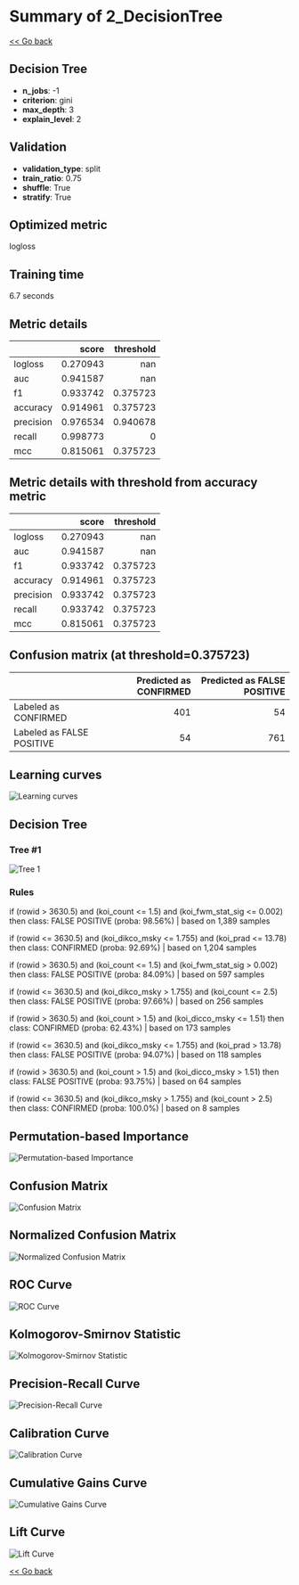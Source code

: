 # Summary of 2_DecisionTree

[<< Go back](../README.md)


## Decision Tree
- **n_jobs**: -1
- **criterion**: gini
- **max_depth**: 3
- **explain_level**: 2

## Validation
 - **validation_type**: split
 - **train_ratio**: 0.75
 - **shuffle**: True
 - **stratify**: True

## Optimized metric
logloss

## Training time

6.7 seconds

## Metric details
|           |    score |   threshold |
|:----------|---------:|------------:|
| logloss   | 0.270943 |  nan        |
| auc       | 0.941587 |  nan        |
| f1        | 0.933742 |    0.375723 |
| accuracy  | 0.914961 |    0.375723 |
| precision | 0.976534 |    0.940678 |
| recall    | 0.998773 |    0        |
| mcc       | 0.815061 |    0.375723 |


## Metric details with threshold from accuracy metric
|           |    score |   threshold |
|:----------|---------:|------------:|
| logloss   | 0.270943 |  nan        |
| auc       | 0.941587 |  nan        |
| f1        | 0.933742 |    0.375723 |
| accuracy  | 0.914961 |    0.375723 |
| precision | 0.933742 |    0.375723 |
| recall    | 0.933742 |    0.375723 |
| mcc       | 0.815061 |    0.375723 |


## Confusion matrix (at threshold=0.375723)
|                           |   Predicted as CONFIRMED |   Predicted as FALSE POSITIVE |
|:--------------------------|-------------------------:|------------------------------:|
| Labeled as CONFIRMED      |                      401 |                            54 |
| Labeled as FALSE POSITIVE |                       54 |                           761 |

## Learning curves
![Learning curves](learning_curves.png)

## Decision Tree 

### Tree #1
![Tree 1](learner_fold_0_tree.svg)

### Rules

if (rowid > 3630.5) and (koi_count <= 1.5) and (koi_fwm_stat_sig <= 0.002) then class: FALSE POSITIVE (proba: 98.56%) | based on 1,389 samples

if (rowid <= 3630.5) and (koi_dikco_msky <= 1.755) and (koi_prad <= 13.78) then class: CONFIRMED (proba: 92.69%) | based on 1,204 samples

if (rowid > 3630.5) and (koi_count <= 1.5) and (koi_fwm_stat_sig > 0.002) then class: FALSE POSITIVE (proba: 84.09%) | based on 597 samples

if (rowid <= 3630.5) and (koi_dikco_msky > 1.755) and (koi_count <= 2.5) then class: FALSE POSITIVE (proba: 97.66%) | based on 256 samples

if (rowid > 3630.5) and (koi_count > 1.5) and (koi_dicco_msky <= 1.51) then class: CONFIRMED (proba: 62.43%) | based on 173 samples

if (rowid <= 3630.5) and (koi_dikco_msky <= 1.755) and (koi_prad > 13.78) then class: FALSE POSITIVE (proba: 94.07%) | based on 118 samples

if (rowid > 3630.5) and (koi_count > 1.5) and (koi_dicco_msky > 1.51) then class: FALSE POSITIVE (proba: 93.75%) | based on 64 samples

if (rowid <= 3630.5) and (koi_dikco_msky > 1.755) and (koi_count > 2.5) then class: CONFIRMED (proba: 100.0%) | based on 8 samples





## Permutation-based Importance
![Permutation-based Importance](permutation_importance.png)
## Confusion Matrix

![Confusion Matrix](confusion_matrix.png)


## Normalized Confusion Matrix

![Normalized Confusion Matrix](confusion_matrix_normalized.png)


## ROC Curve

![ROC Curve](roc_curve.png)


## Kolmogorov-Smirnov Statistic

![Kolmogorov-Smirnov Statistic](ks_statistic.png)


## Precision-Recall Curve

![Precision-Recall Curve](precision_recall_curve.png)


## Calibration Curve

![Calibration Curve](calibration_curve_curve.png)


## Cumulative Gains Curve

![Cumulative Gains Curve](cumulative_gains_curve.png)


## Lift Curve

![Lift Curve](lift_curve.png)



[<< Go back](../README.md)
